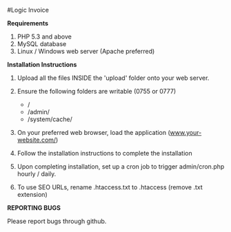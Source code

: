 #Logic Invoice

**********Requirements**********

1. PHP 5.3 and above
2. MySQL database
3. Linux / Windows web server (Apache preferred)


**********Installation Instructions**********

1. Upload all the files INSIDE the 'upload' folder onto your web server.
2. Ensure the following folders are writable (0755 or 0777)
   - /
   - /admin/
   - /system/cache/
   
3. On your preferred web browser, load the application (www.your-website.com/)
4. Follow the installation instructions to complete the installation
5. Upon completing installation, set up a cron job to trigger admin/cron.php hourly / daily.
6. To use SEO URLs, rename .htaccess.txt to .htaccess (remove .txt extension)

**********REPORTING BUGS**********

Please report bugs through github.
